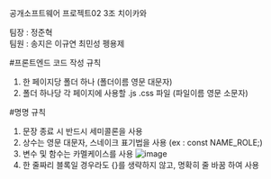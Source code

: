 공개소프트웨어 프로젝트02 3조 치이카와    

팀장 : 정준혁  
팀원 : 송지은 이규연 최민성 펭용제  

#프론트엔드 코드 작성 규칙  
  1. 한 페이지당 폴더 하나 (폴더이름 영문 대문자)  
  2. 폴더 하나당 각 페이지에 사용할 .js .css 파일 (파일이름 영문 소문자)  

#명명 규칙  
  1. 문장 종료 시 반드시 세미콜론을 사용  
  2. 상수는 영문 대문자, 스네이크 표기법을 사용 (ex : const NAME_ROLE;)  
  3. 변수 및 함수는 카멜케이스를 사용 ![image](https://github.com/user-attachments/assets/14802552-e820-4e8e-8578-b057c05ac871)  
  4. 한 줄짜리 블록일 경우라도 {}를 생략하지 않고, 명확히 줄 바꿈 하여 사용
